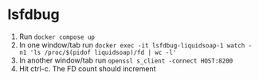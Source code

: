 # lsfdbug

1. Run `docker compose up`
2. In one window/tab run `docker exec -it lsfdbug-liquidsoap-1 watch -n1 'ls /proc/$(pidof liquidsoap)/fd | wc -l'`
3. In another window/tab run `openssl s_client -connect HOST:8200`
4. Hit ctrl-c. The FD count should increment

